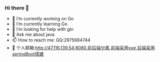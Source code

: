 ### Hi there 👋

<!--
**nick887/nick887** is a ✨ _special_ ✨ repository because its `README.md` (this file) appears on your GitHub profile.
-->
- 🔭 I’m currently working on Go
- 🌱 I’m currently learning Go
- 🤔 I’m looking for help with gin
- 💬 Ask me about java
- 📫 How to reach me: QQ:2975684744
- 📮 个人邮箱:http://47.116.139.54:8080,前后端分离,前端采用vue,后端采用springBoot搭建
